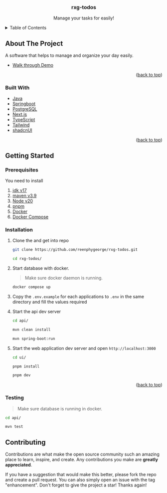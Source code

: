 <!-- PROJECT LOGO -->
<br />
<div align="center">
  <h3 align="center">rxg-todos</h3>
  <p align="center">
    Manage your tasks for easily! 
    <br />
  </p>
</div>

<!-- TABLE OF CONTENTS -->
<details>
  <summary>Table of Contents</summary>
  <ol>
    <li>
      <a href="#about-the-project">About The Project</a>
      <ul>
        <li><a href="#built-with">Built With</a></li>
      </ul>
    </li>
    <li>
      <a href="#getting-started">Getting Started</a>
      <ul>
        <li><a href="#prerequisites">Prerequisites</a></li>
        <li><a href="#installation">Installation</a></li>
        <li><a href="#testing">Installation</a></li>
      </ul>
    </li>
  </ol>
</details>

<!-- ABOUT THE PROJECT -->

## About The Project

A software that helps to manage and organize your day easily.
- [Walk through Demo](https://sendspark.com/share/2zh8hjte41m39ck5jnkr5q7u2mj1h5wm)

<p align="right">(<a href="#top">back to top</a>)</p>

### Built With

- [Java](https://www.java.com/en/)
- [Springboot](https://spring.io/projects/spring-boot)
- [PostgreSQL](https://www.postgresql.org/)
- [Next.js](https://nextjs.org/)
- [TypeScript](https://www.typescriptlang.org/)
- [Tailwind](https://tailwindcss.com/)
- [shadcnUI](https://ui.shadcn.com/)

<p align="right">(<a href="#top">back to top</a>)</p>

<!-- GETTING STARTED -->

## Getting Started

### Prerequisites

You need to install

1. [jdk v17](https://www.oracle.com/in/java/technologies/downloads/#java17)
2. [maven v3.9](https://maven.apache.org/download.cgi)
3. [Node v20](https://nodejs.org/en/)
4. [pnpm](https://pnpm.io/)
5. [Docker](https://docs.docker.com/get-docker/)
6. [Docker Compose](https://docs.docker.com/compose/install/)

### Installation

1. Clone the and get into repo

   ```sh
   git clone https://github.com/reenphygeorge/rxg-todos.git
   ```
   
   ```sh
   cd rxg-todos/
   ```

2. Start database with docker.

   > Make sure docker daemon is running.

   ```sh
   docker compose up
   ```

3. Copy the `.env.example` for each applications to `.env` in the same directory and fill the values required

4. Start the api dev server

   ```sh
   cd api/
   ```
   ```sh
   mvn clean install
   ```
   ```sh
   mvn spring-boot:run
   ```

5. Start the web application dev server and open `http://localhost:3000`

   ```sh
   cd ui/
   ```
   ```sh
   pnpm install
   ```
   ```sh
   pnpm dev
   ```
   
<p align="right">(<a href="#top">back to top</a>)</p>

### Testing

> Make sure database is running in docker.

   ```sh
   cd api/
   ```
   
   ```sh
   mvn test
   ```

## Contributing

Contributions are what make the open source community such an amazing place to learn, inspire, and create. Any contributions you make are **greatly appreciated**.

If you have a suggestion that would make this better, please fork the repo and create a pull request. You can also simply open an issue with the tag "enhancement".
Don't forget to give the project a star! Thanks again!
